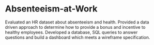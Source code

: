 # Absenteeism-at-Work
Evaluated an HR dataset about absenteeism and health. Provided a data driven approach to determine how to provide a bonus and incentive to healthy employees. Developed a database, SQL queries to answer questions and build a dashboard which meets a wireframe specification.  

